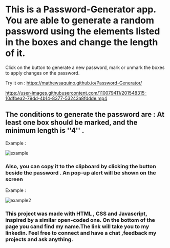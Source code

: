 # This is a Password-Generator app. You are able to generate a random password using the elements listed in the boxes and change the length of it.   
 Click on the button to generate a new password, mark or unmark the boxes to apply changes on the password.

Try it on : https://mathewsaquino.github.io/Password-Generator/
 

https://user-images.githubusercontent.com/110079411/201548315-10dfbea2-79dd-4b14-8377-53243a8fddde.mp4


 
## The conditions to generate the password are : At least one box should be marked, and the minimum length is ''4'' .
Example : 

![example](https://user-images.githubusercontent.com/110079411/201547126-472f6391-ab15-42e3-a20d-e58fea787480.jpg)

### Also, you can copy it to the clipboard by clicking the button beside the password . An pop-up alert will be shown on the screen 
Example : 

![example2](https://user-images.githubusercontent.com/110079411/201547251-d2d3ebd6-e15b-4e05-b1bf-655a9208c5a3.jpg)

### This project was made with HTML , CSS and Javascript, inspired by a similar open-coded one. On the bottom of the page you cand find my name.The link will take you to my linkedin. Feel free to connect and have a chat ,feedback my projects and ask anything.
